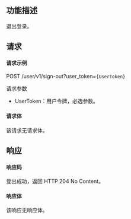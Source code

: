 ## 功能描述

退出登录。

## 请求

#### 请求示例

POST /user/v1/sign-out?user_token=`{UserToken}`

请求参数
  - UserToken：用户令牌，必选参数。
  
#### 请求体

该请求无请求体。

## 响应

#### 响应码

登出成功，返回 HTTP 204 No Content。

#### 响应体

该响应无响应体。
